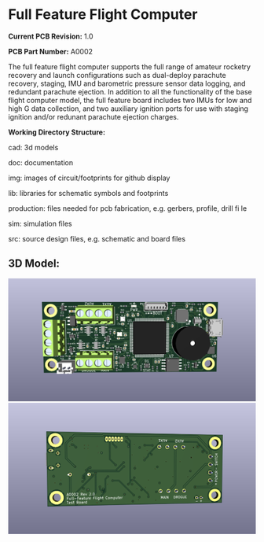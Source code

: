 <h1>Full Feature Flight Computer</h1>

<p><b>Current PCB Revision:</b> 1.0</p>
<p><b>PCB Part Number:</b> A0002</p>

<p>
The full feature flight computer supports the full range of amateur rocketry recovery and launch configurations 
such as dual-deploy parachute recovery, staging, IMU and barometric pressure sensor data logging, and redundant
parachute ejection. In addition to all the functionality of the base flight computer model, the full feature 
board includes two IMUs for low and high G data collection, and two auxiliary ignition ports for use with staging
ignition and/or redunant parachute ejection charges. 
 </p>

<b>Working Directory Structure:</b>
 
 <p>
cad: 3d models

doc: documentation

img: images of circuit/footprints for github display 
    
lib: libraries for schematic symbols and footprints
 
production: files needed for pcb fabrication, e.g. gerbers, profile, drill fi    le
 
sim: simulation files 
   
src: source design files, e.g. schematic and board files
 </p>

<h2>3D Model: </h2>
<img src="img/A0002-Rev1_0-FRONT.png">
<img src="img/A0002-Rev1_0-BOTTOM.png">
